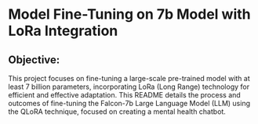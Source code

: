 # Model Fine-Tuning on 7b Model with LoRa Integration

## Objective: 
This project focuses on fine-tuning a large-scale pre-trained model with at least 7 billion parameters, incorporating LoRa (Long Range) technology for efficient and effective adaptation. This README details the process and outcomes of fine-tuning the Falcon-7b Large Language Model (LLM) using the QLoRA technique, focused on creating a mental health chatbot. 
